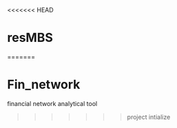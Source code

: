 <<<<<<< HEAD
# resMBS
=======
# Fin_network
financial network analytical tool 
>>>>>>> project intialize
